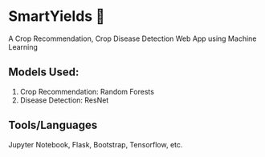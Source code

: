 # SmartYields :seedling:	
A Crop Recommendation, Crop Disease Detection Web App using Machine Learning

## Models Used:

1. Crop Recommendation: Random Forests
2. Disease Detection: ResNet

## Tools/Languages
Jupyter Notebook, Flask, Bootstrap, Tensorflow, etc.
